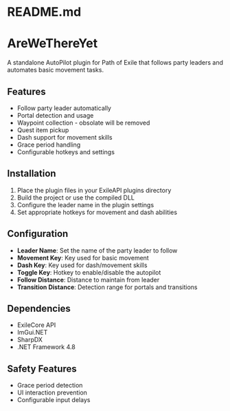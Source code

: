 # README.md

# AreWeThereYet

A standalone AutoPilot plugin for Path of Exile that follows party leaders and automates basic movement tasks.

## Features

- Follow party leader automatically
- Portal detection and usage
- Waypoint collection - obsolate will be removed
- Quest item pickup
- Dash support for movement skills
- Grace period handling
- Configurable hotkeys and settings

## Installation

1. Place the plugin files in your ExileAPI plugins directory
2. Build the project or use the compiled DLL
3. Configure the leader name in the plugin settings
4. Set appropriate hotkeys for movement and dash abilities

## Configuration

- **Leader Name**: Set the name of the party leader to follow
- **Movement Key**: Key used for basic movement
- **Dash Key**: Key used for dash/movement skills
- **Toggle Key**: Hotkey to enable/disable the autopilot
- **Follow Distance**: Distance to maintain from leader
- **Transition Distance**: Detection range for portals and transitions

## Dependencies

- ExileCore API
- ImGui.NET
- SharpDX
- .NET Framework 4.8

## Safety Features

- Grace period detection
- UI interaction prevention
- Configurable input delays
